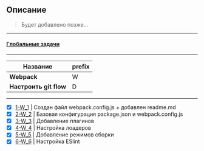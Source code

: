 ## Описание
> Будет добавлено позже...

***
#### [Глобальные задачи](requirements.md)
 ***
| Название  | prefix   |
|---|---|
|**Webpack**   | W  |
|**Настроить git flow**   |D   |

-------------------------------
 
 - [x] [1-W_1](tasks.md#1-w_1--создан-файл-webpackconfigjs--добавлен-readmemd)  | Создан файл webpack.config.js + добавлен readme.md
 - [x] [2-W_2](tasks.md#2-w_2--базовая-конфигурация-packagejson-и-webpackconfigjs) | Базовая конфигурация package.json и webpack.config.js
 - [x] [3-W_3](tasks.md#3-w_3--добавление-плагинов) | Добавление плагинов
 - [x] [4-W_4](tasks.md#4-w_4--настройка-лоадеров) | Настройка лоадеров
 - [x] [5-W_5](tasks.md#5-w_5--добавление-режимов-сборки) | Добавление режимов сборки
 - [x] [6-W_6](tasks.md#6-w_6--настройка-eslint) | Настройка ESlint
